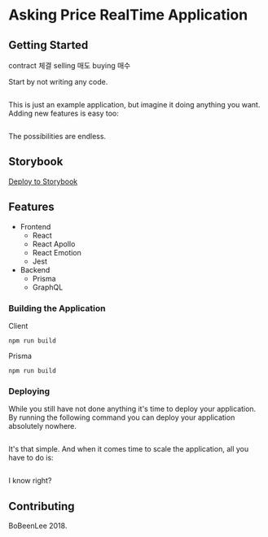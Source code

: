 # Asking Price RealTime Application

## Getting Started

contract 체결
selling 매도
buying 매수

Start by not writing any code.

```

```

This is just an example application, but imagine it doing anything you want. Adding new features is easy too:

```

```

The possibilities are endless.
## Storybook

[Deploy to Storybook](https://github.com/storybooks/storybook-deployer)

## Features
+ Frontend
    + React
    + React Apollo
    + React Emotion
    + Jest
+ Backend
    + Prisma
    + GraphQL


### Building the Application

Client
```
npm run build
```
Prisma
```
npm run build
```

### Deploying

While you still have not done anything it's time to deploy your application. By running the following command you can deploy your application absolutely nowhere.

```

```

It's that simple. And when it comes time to scale the application, all you have to do is:

```

```

I know right?

## Contributing
BoBeenLee 2018.